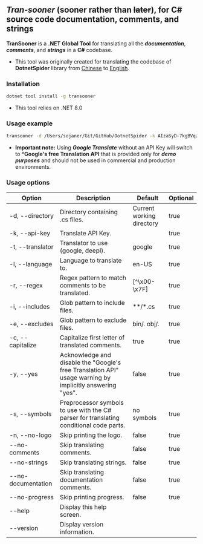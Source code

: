 ## ***Tran-sooner*** (**sooner** rather than ~~later~~), for C# source code documentation, comments, and strings
**TranSooner** is a **.NET Global Tool** for translating all the ***documentation***, ***comments***, and ***strings*** in a **C#** codebase.
- This tool was originally created for translating the codebase of **DotnetSpider** library from [Chinese](https://github.com/dotnetcore/DotnetSpider) to [English](https://github.com/Sojaner/DotnetSpider/tree/en-updated).

### Installation
```bash
dotnet tool install -g transooner
```
- This tool relies on .NET 8.0

### Usage example
```bash
transooner -d /Users/sojaner/Git/GitHub/DotnetSpider -k AIzaSyD-7kgBVqzyJb0e6k3yvh1PEw0F42xS4T8 -t google -s Debug #The API key here is a dummy API key
```
- **Important note:** Using ***Google Translate*** without an API Key will switch to ***Google's free Translation API** that is provided only for ***demo purposes*** and should not be used in commercial and production environments.

### Usage options
| Option              | Description                                                                                                  | Default                    | Optional |
|---------------------|--------------------------------------------------------------------------------------------------------------|----------------------------|----------|
| -d, --directory     | Directory containing .cs files.                                                                              | Current working directory  | true     |
| -k, --api-key       | Translate API Key.                                                                                           |                            | true     |
| -t, --translator    | Translator to use (google, deepl).                                                                           | google                     | true     |
| -l, --language      | Language to translate to.                                                                                    | en-US                      | true     |
| -r, --regex         | Regex pattern to match comments to be translated.                                                            | [^\x00-\x7F]               | true     |
| -i, --includes      | Glob pattern to include files.                                                                               | **/*.cs                    | true     |
| -e, --excludes      | Glob pattern to exclude files.                                                                               | bin/*.* obj/*.*            | true     |
| -c, --capitalize    | Capitalize first letter of translated comments.                                                              | true                       | true     |
| -y, --yes           | Acknowledge and disable the "Google's free Translation API" usage warning by implicitly answering "yes".     | false                      | true     |
| -s, --symbols       | Preprocessor symbols to use with the C# parser for translating conditional code parts.                       | no symbols                 | true     |
| -n, --no-logo       | Skip printing the logo.                                                                                      | false                      | true     |
| --no-comments       | Skip translating comments.                                                                                   | false                      | true     |
| --no-strings        | Skip translating strings.                                                                                    | false                      | true     |
| --no-documentation  | Skip translating documentation comments.                                                                     | false                      | true     |
| --no-progress       | Skip printing progress.                                                                                      | false                      | true     |
| --help              | Display this help screen.                                                                                    |                            |          |
| --version           | Display version information.                                                                                 |                            |          |

